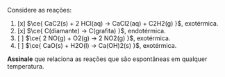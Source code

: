 Considere as reações: 

1. [x] $\ce{ CaC2(s) + 2 HCl(aq) -> CaCl2(aq) + C2H2(g) }$, exotérmica.
2. [x] $\ce{ C(diamante) -> C(grafita) }$, endotérmica.
3. [ ] $\ce{ 2 NO(g) + O2(g) -> 2 NO2(g) }$, exotérmica.
4. [ ] $\ce{ CaO(s) + H2O(l) -> Ca(OH)2(s) }$, exotérmica.

**Assinale** que relaciona as reações que são espontâneas em qualquer temperatura.
